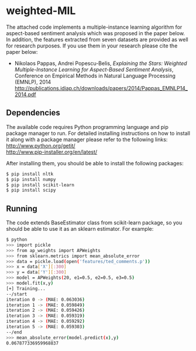 weighted-MIL
======================
The attached code implements a multiple-instance learning algorithm for aspect-based 
sentiment analysis which was proposed in the paper below. In addition, the features 
extracted from seven datasets are provided as well for research purposes. If you use 
them in your research please cite the paper below:

<ul><li>Nikolaos Pappas, Andrei Popescu-Belis, <i>Explaining the Stars: Weighted Multiple-Instance Learning for Aspect-Based Sentiment Analysis</i>, Conference on Empirical Methods in Natural Language Processing (EMNLP), 2014
<br /> <a href="http://publications.idiap.ch/downloads/papers/2014/Pappas_EMNLP14_2014.pdf" target="_blank">http://publications.idiap.ch/downloads/papers/2014/Pappas_EMNLP14_2014.pdf</a>
</li></ul>

Dependencies
------------
The available code requires Python programming language and pip package manager to run. 
For detailed installing instructions on how to install it along with a package manager 
please refer to the following links: <br />
http://www.python.org/getit/ <br />
http://www.pip-installer.org/en/latest/

After installing them, you should be able to install the following packages: <br />
```bash
$ pip install nltk  
$ pip install numpy 
$ pip install scikit-learn
$ pip install scipy
```

Running
------------
The code extends BaseEstimator class from scikit-learn package, so you should be able to use it as an sklearn estimator. For example:
```bash
$ python
>>> import pickle
>>> from ap_weights import APWeights
>>> from sklearn.metrics import mean_absolute_error
>>> data = pickle.load(open('features/ted_comments.p'))
>>> x = data['X'][:300]
>>> y = data['Y'][:300]
>>> model = APWeights(20, e1=0.5, e2=0.5, e3=0.5)
>>> model.fit(x,y)
[+] Training...
--/start
iteration 0 -> (MAE: 0.063036) 
iteration 1 -> (MAE: 0.059849) 
iteration 2 -> (MAE: 0.059426) 
iteration 3 -> (MAE: 0.059319) 
iteration 4 -> (MAE: 0.059292) 
iteration 5 -> (MAE: 0.059303) 
--/end
>>> mean_absolute_error(model.predict(x),y)
0.067877336959968837
```
